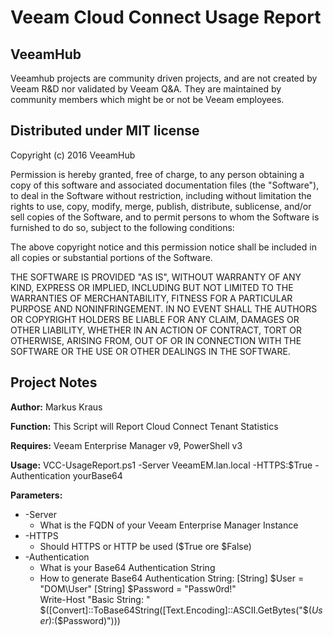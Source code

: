 # Veeam Cloud Connect Usage Report
## VeeamHub
Veeamhub projects are community driven projects, and are not created by Veeam R&D nor validated by Veeam Q&A. They are maintained by community members which might be or not be Veeam employees. 

## Distributed under MIT license
Copyright (c) 2016 VeeamHub

Permission is hereby granted, free of charge, to any person obtaining a copy of this software and associated documentation files (the "Software"), to deal in the Software without restriction, including without limitation the rights to use, copy, modify, merge, publish, distribute, sublicense, and/or sell copies of the Software, and to permit persons to whom the Software is furnished to do so, subject to the following conditions:

The above copyright notice and this permission notice shall be included in all copies or substantial portions of the Software.

THE SOFTWARE IS PROVIDED "AS IS", WITHOUT WARRANTY OF ANY KIND, EXPRESS OR IMPLIED, INCLUDING BUT NOT LIMITED TO THE WARRANTIES OF MERCHANTABILITY, FITNESS FOR A PARTICULAR PURPOSE AND NONINFRINGEMENT. IN NO EVENT SHALL THE AUTHORS OR COPYRIGHT HOLDERS BE LIABLE FOR ANY CLAIM, DAMAGES OR OTHER LIABILITY, WHETHER IN AN ACTION OF CONTRACT, TORT OR OTHERWISE, ARISING FROM, OUT OF OR IN CONNECTION WITH THE SOFTWARE OR THE USE OR OTHER DEALINGS IN THE SOFTWARE.

## Project Notes
**Author:** Markus Kraus

**Function:** This Script will Report Cloud Connect Tenant Statistics

**Requires:** Veeam Enterprise Manager v9, PowerShell v3

**Usage:** VCC-UsageReport.ps1 -Server VeeamEM.lan.local -HTTPS:$True -Authentication yourBase64

**Parameters:**

* -Server
	* What is the FQDN of your Veeam Enterprise Manager Instance
* -HTTPS
	* Should HTTPS or HTTP be used ($True ore $False)
* -Authentication
	* What is your Base64 Authentication String
    * How to generate Base64 Authentication String: 
    [String] $User		= "DOM\User"
    [String] $Password	= "Passw0rd!"	
    Write-Host "Basic String: " $([Convert]::ToBase64String([Text.Encoding]::ASCII.GetBytes("$($User):$($Password)")))